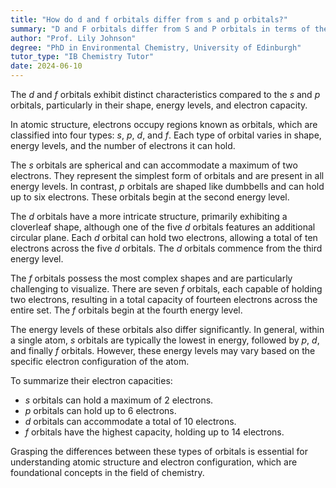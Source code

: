 ```yaml
---
title: "How do d and f orbitals differ from s and p orbitals?"
summary: "D and F orbitals differ from S and P orbitals in terms of their shape, energy levels, and electron capacity."
author: "Prof. Lily Johnson"
degree: "PhD in Environmental Chemistry, University of Edinburgh"
tutor_type: "IB Chemistry Tutor"
date: 2024-06-10
---
```


The $d$ and $f$ orbitals exhibit distinct characteristics compared to the $s$ and $p$ orbitals, particularly in their shape, energy levels, and electron capacity.

In atomic structure, electrons occupy regions known as orbitals, which are classified into four types: $s$, $p$, $d$, and $f$. Each type of orbital varies in shape, energy levels, and the number of electrons it can hold.

The $s$ orbitals are spherical and can accommodate a maximum of two electrons. They represent the simplest form of orbitals and are present in all energy levels. In contrast, $p$ orbitals are shaped like dumbbells and can hold up to six electrons. These orbitals begin at the second energy level.

The $d$ orbitals have a more intricate structure, primarily exhibiting a cloverleaf shape, although one of the five $d$ orbitals features an additional circular plane. Each $d$ orbital can hold two electrons, allowing a total of ten electrons across the five $d$ orbitals. The $d$ orbitals commence from the third energy level.

The $f$ orbitals possess the most complex shapes and are particularly challenging to visualize. There are seven $f$ orbitals, each capable of holding two electrons, resulting in a total capacity of fourteen electrons across the entire set. The $f$ orbitals begin at the fourth energy level.

The energy levels of these orbitals also differ significantly. In general, within a single atom, $s$ orbitals are typically the lowest in energy, followed by $p$, $d$, and finally $f$ orbitals. However, these energy levels may vary based on the specific electron configuration of the atom.

To summarize their electron capacities:
- $s$ orbitals can hold a maximum of $2$ electrons.
- $p$ orbitals can hold up to $6$ electrons.
- $d$ orbitals can accommodate a total of $10$ electrons.
- $f$ orbitals have the highest capacity, holding up to $14$ electrons.

Grasping the differences between these types of orbitals is essential for understanding atomic structure and electron configuration, which are foundational concepts in the field of chemistry.
    